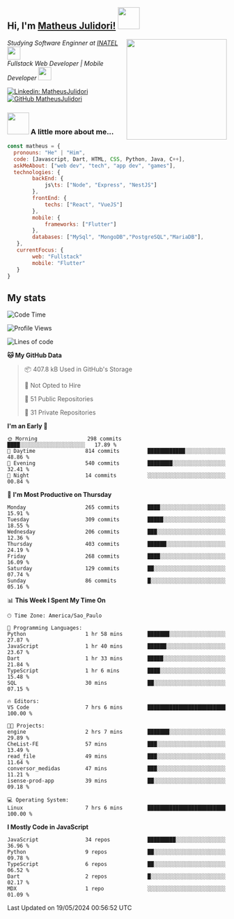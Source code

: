 <h2> Hi, I'm <a href="https://matheusjulidori.github.io" target="_blank">Matheus Julidori!</a> <img src="https://media.giphy.com/media/12oufCB0MyZ1Go/giphy.gif" width="50"></h2>
<img align='right' src="https://media.giphy.com/media/3oKIPnAiaMCws8nOsE/giphy.gif" width="230" height="auto">
<p><em>Studying Software Enginner at <a href="http://www.inatel.br" target="_blank">INATEL</a><img src="https://media.giphy.com/media/fYSnHlufseco8Fh93Z/giphy.gif" width="30"></br>
  Fullstack Web Developer | Mobile Developer <img src="https://media.giphy.com/media/WUlplcMpOCEmTGBtBW/giphy.gif" width="30">
</em></p>

[![Linkedin: MatheusJulidori](https://img.shields.io/badge/-MatheusJulidori-blue?style=flat-square&logo=Linkedin&logoColor=white&link=https://www.linkedin.com/in/MatheusJulidori/)](https://www.linkedin.com/in/MatheusJulidori/)
[![GitHub MatheusJulidori](https://img.shields.io/github/followers/matheusjulidori?label=follow&style=social)](https://github.com/MatheusJulidori)


### <img src="https://media.giphy.com/media/VgCDAzcKvsR6OM0uWg/giphy.gif" width="50"> A little more about me...  

```javascript
const matheus = {
  pronouns: "He" | "Him",
  code: [Javascript, Dart, HTML, CSS, Python, Java, C++],
  askMeAbout: ["web dev", "tech", "app dev", "games"],
  technologies: {
        backEnd: {
            js\ts: ["Node", "Express", "NestJS"]
        },
        frontEnd: {
            techs: ["React", "VueJS"]
        },
        mobile: {
            frameworks: ["Flutter"]
        },
        databases: ["MySql", "MongoDB","PostgreSQL","MariaDB"],
   },
   currentFocus: {
        web: "Fullstack"
        mobile: "Flutter"
   }
}
```
<h2>My stats</h2>

<!--START_SECTION:waka-->
![Code Time](http://img.shields.io/badge/Code%20Time-606%20hrs%2030%20mins-blue)

![Profile Views](http://img.shields.io/badge/Profile%20Views-6-blue)

![Lines of code](https://img.shields.io/badge/From%20Hello%20World%20I%27ve%20Written-6.6%20million%20lines%20of%20code-blue)

**🐱 My GitHub Data** 

> 📦 407.8 kB Used in GitHub's Storage 
 > 
> 🚫 Not Opted to Hire
 > 
> 📜 51 Public Repositories 
 > 
> 🔑 31 Private Repositories 
 > 
**I'm an Early 🐤** 

```text
🌞 Morning                298 commits         ████░░░░░░░░░░░░░░░░░░░░░   17.89 % 
🌆 Daytime                814 commits         ████████████░░░░░░░░░░░░░   48.86 % 
🌃 Evening                540 commits         ████████░░░░░░░░░░░░░░░░░   32.41 % 
🌙 Night                  14 commits          ░░░░░░░░░░░░░░░░░░░░░░░░░   00.84 % 
```
📅 **I'm Most Productive on Thursday** 

```text
Monday                   265 commits         ████░░░░░░░░░░░░░░░░░░░░░   15.91 % 
Tuesday                  309 commits         █████░░░░░░░░░░░░░░░░░░░░   18.55 % 
Wednesday                206 commits         ███░░░░░░░░░░░░░░░░░░░░░░   12.36 % 
Thursday                 403 commits         ██████░░░░░░░░░░░░░░░░░░░   24.19 % 
Friday                   268 commits         ████░░░░░░░░░░░░░░░░░░░░░   16.09 % 
Saturday                 129 commits         ██░░░░░░░░░░░░░░░░░░░░░░░   07.74 % 
Sunday                   86 commits          █░░░░░░░░░░░░░░░░░░░░░░░░   05.16 % 
```


📊 **This Week I Spent My Time On** 

```text
🕑︎ Time Zone: America/Sao_Paulo

💬 Programming Languages: 
Python                   1 hr 58 mins        ███████░░░░░░░░░░░░░░░░░░   27.87 % 
JavaScript               1 hr 40 mins        ██████░░░░░░░░░░░░░░░░░░░   23.67 % 
Dart                     1 hr 33 mins        █████░░░░░░░░░░░░░░░░░░░░   21.84 % 
TypeScript               1 hr 6 mins         ████░░░░░░░░░░░░░░░░░░░░░   15.48 % 
SQL                      30 mins             ██░░░░░░░░░░░░░░░░░░░░░░░   07.15 % 

🔥 Editors: 
VS Code                  7 hrs 6 mins        █████████████████████████   100.00 % 

🐱‍💻 Projects: 
engine                   2 hrs 7 mins        ███████░░░░░░░░░░░░░░░░░░   29.89 % 
CheList-FE               57 mins             ███░░░░░░░░░░░░░░░░░░░░░░   13.49 % 
read_file                49 mins             ███░░░░░░░░░░░░░░░░░░░░░░   11.64 % 
conversor_medidas        47 mins             ███░░░░░░░░░░░░░░░░░░░░░░   11.21 % 
isense-prod-app          39 mins             ██░░░░░░░░░░░░░░░░░░░░░░░   09.18 % 

💻 Operating System: 
Linux                    7 hrs 6 mins        █████████████████████████   100.00 % 
```

**I Mostly Code in JavaScript** 

```text
JavaScript               34 repos            █████████░░░░░░░░░░░░░░░░   36.96 % 
Python                   9 repos             ██░░░░░░░░░░░░░░░░░░░░░░░   09.78 % 
TypeScript               6 repos             ██░░░░░░░░░░░░░░░░░░░░░░░   06.52 % 
Dart                     2 repos             █░░░░░░░░░░░░░░░░░░░░░░░░   02.17 % 
MDX                      1 repo              ░░░░░░░░░░░░░░░░░░░░░░░░░   01.09 % 
```




 Last Updated on 19/05/2024 00:56:52 UTC
<!--END_SECTION:waka-->
